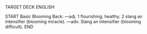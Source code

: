 TARGET DECK
ENGLISH

START
Basic
Blooming
Back: —adj. 1 flourishing; healthy. 2 slang an intensifier (blooming miracle). —adv. Slang an intensifier (blooming difficult).
END
